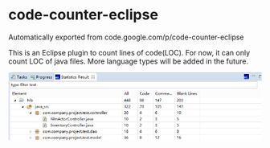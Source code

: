 # code-counter-eclipse
Automatically exported from code.google.com/p/code-counter-eclipse

This is an Eclipse plugin to count lines of code(LOC). For now, it can only count LOC of java files. More language types will be added in the future.

![Image](example.png)
